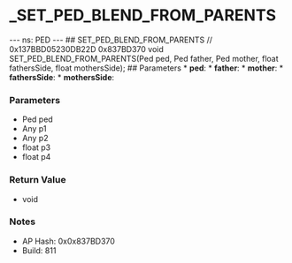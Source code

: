 # _SET_PED_BLEND_FROM_PARENTS

--- ns: PED --- ## SET_PED_BLEND_FROM_PARENTS  // 0x137BBD05230DB22D 0x837BD370 void SET_PED_BLEND_FROM_PARENTS(Ped ped, Ped father, Ped mother, float fathersSide, float mothersSide);   ## Parameters * **ped**: * **father**: * **mother**: * **fathersSide**: * **mothersSide**:

### Parameters
* Ped ped
* Any p1
* Any p2
* float p3
* float p4

### Return Value
* void

### Notes
* AP Hash: 0x0x837BD370
* Build: 811

